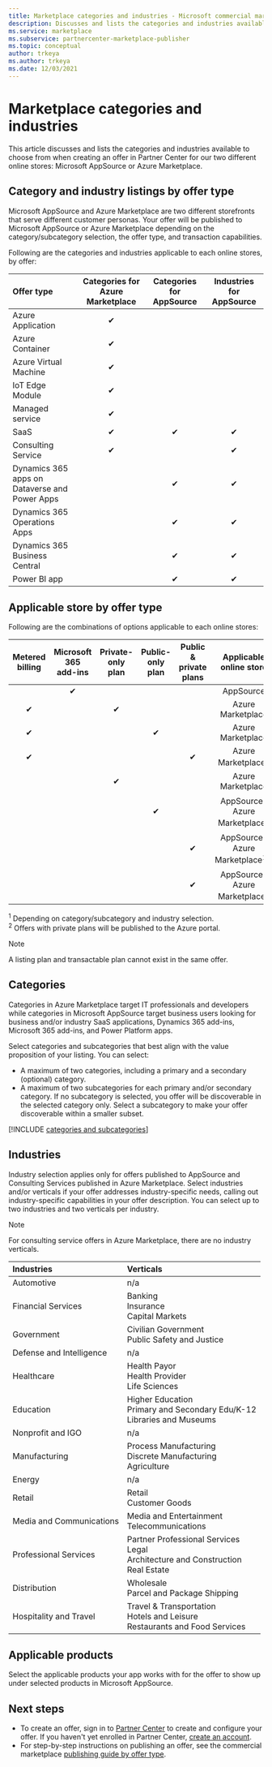 ```yaml
---
title: Marketplace categories and industries - Microsoft commercial marketplace
description: Discusses and lists the categories and industries available to choose from when creating an offer in Microsoft AppSource or Azure Marketplace.
ms.service: marketplace
ms.subservice: partnercenter-marketplace-publisher
ms.topic: conceptual
author: trkeya
ms.author: trkeya
ms.date: 12/03/2021
---
```


# Marketplace categories and industries

This article discusses and lists the categories and industries available to choose from when creating an offer in Partner Center for our two different online stores: Microsoft AppSource or Azure Marketplace.

## Category and industry listings by offer type

Microsoft AppSource and Azure Marketplace are two different storefronts that serve different customer personas. Your offer will be published to Microsoft AppSource or Azure Marketplace depending on the category/subcategory selection, the offer type, and transaction capabilities. 

Following are the categories and industries applicable to each online stores, by offer:

| Offer type | Categories for Azure Marketplace | Categories for AppSource | Industries for AppSource |
| :------------------- |:----------------:|:------:|:-------------:|
| Azure Application     | &#x2714; |   |   |
| Azure Container       | &#x2714; |   |   |
| Azure Virtual Machine | &#x2714; |   |   |
| IoT Edge Module | &#x2714;  |  |  |
| Managed service | &#x2714; |  |  |
| SaaS | &#x2714; | &#x2714; | &#x2714; |
| Consulting Service    | &#x2714; |   | &#x2714; |
| Dynamics 365 apps on Dataverse and Power Apps | | &#x2714; | &#x2714; |
| Dynamics 365 Operations Apps | | &#x2714; | &#x2714; |
| Dynamics 365 Business Central | | &#x2714; | &#x2714; |
| Power BI app | | &#x2714; | &#x2714; |

## Applicable store by offer type

Following are the combinations of options applicable to each online stores:

| Metered billing | Microsoft 365 add-ins | Private-only plan | Public-only plan | Public & private plans | Applicable online store |
|:-------------:|:---:|:--------:|:---------:|:---------------------:|:-------------:|
|  | &#x2714; |  |  |  | AppSource |
| &#x2714; |  | &#x2714; |  |  | Azure Marketplace |
| &#x2714; |  |  | &#x2714; |  | Azure Marketplace |
| &#x2714; |  |  |  | &#x2714; | Azure Marketplace<sup>2</sup> |
|  |  | &#x2714; |  |  | Azure Marketplace |
|  |  |  | &#x2714; |  | AppSource<sup>1</sup><br>Azure Marketplace<sup>1</sup> |
|  |  |  |  | &#x2714; | AppSource<sup>1</sup><br>Azure Marketplace<sup>1,2</sup> |
|  |  |  |  | &#x2714; | AppSource<sup>1</sup><br>Azure Marketplace<sup>1</sup> |

<sup>1</sup> Depending on category/subcategory and industry selection.<br>
<sup>2</sup> Offers with private plans will be published to the Azure portal.<br>

> [!NOTE]
> A listing plan and transactable plan cannot exist in the same offer.

## Categories

Categories in Azure Marketplace target IT professionals and developers while categories in Microsoft AppSource target business users looking for business and/or industry SaaS applications, Dynamics 365 add-ins, Microsoft 365 add-ins, and Power Platform apps.

Select categories and subcategories that best align with the value proposition of your listing. You can select:

- A maximum of two categories, including a primary and a secondary (optional) category.
- A maximum of two subcategories for each primary and/or secondary category. If no subcategory is selected, you offer will be discoverable in the selected category only. Select a subcategory to make your offer discoverable within a smaller subset.

[!INCLUDE [categories and subcategories](./includes/categories.md)]

## Industries

Industry selection applies only for offers published to AppSource and Consulting Services published in Azure Marketplace. Select industries and/or verticals if your offer addresses industry-specific needs, calling out industry-specific capabilities in your offer description. You can select up to two industries and two verticals per industry.

>[!Note]
>For consulting service offers in Azure Marketplace, there are no industry verticals.

| Industries |  Verticals |
| :------------------- | :----------------|
| Automotive | n/a |
| Financial Services | Banking<br>Insurance<br>Capital Markets | 
| Government |  Civilian Government<br>Public Safety and Justice |
| Defense and Intelligence | n/a |
| Healthcare | Health Payor<br>Health Provider<br>Life Sciences | 
| Education | Higher Education<br>Primary and Secondary Edu/K-12<br>Libraries and Museums |
| Nonprofit and IGO | n/a |
| Manufacturing | Process Manufacturing<br>Discrete Manufacturing<br>Agriculture |
| Energy | n/a |
| Retail | Retail<br>Customer Goods |
| Media and Communications | Media and Entertainment<br>Telecommunications | 
| Professional Services | Partner Professional Services<br>Legal<br>Architecture and Construction<br>Real Estate | 
| Distribution | Wholesale<br>Parcel and Package Shipping |  
| Hospitality and Travel | Travel & Transportation<br>Hotels and Leisure<br>Restaurants and Food Services |

## Applicable products

Select the applicable products your app works with for the offer to show up under selected products in Microsoft AppSource.

## Next steps

- To create an offer, sign in to [Partner Center](https://go.microsoft.com/fwlink/?linkid=2165290) to create and configure your offer. If you haven't yet enrolled in Partner Center, [create an account](./create-account.md).
- For step-by-step instructions on publishing an offer, see the commercial marketplace [publishing guide by offer type](./publisher-guide-by-offer-type.md).
